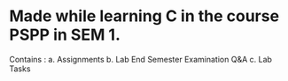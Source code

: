 # Made while learning C in the course PSPP in SEM 1.
Contains : a. Assignments
           b. Lab End Semester Examination Q&A
           c. Lab Tasks
